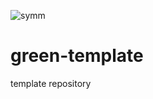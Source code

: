 ![symm](https://github.com/Green-Phys/green-utils/actions/workflows/test.yaml/badge.svg)

# green-template
template repository
